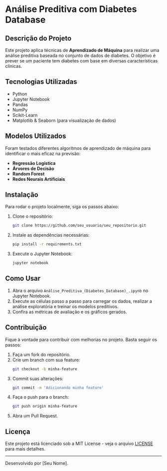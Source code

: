 # Análise Preditiva com Diabetes Database

## Descrição do Projeto
Este projeto aplica técnicas de **Aprendizado de Máquina** para realizar uma análise preditiva baseada no conjunto de dados de diabetes. O objetivo é prever se um paciente tem diabetes com base em diversas características clínicas.

## Tecnologias Utilizadas
- Python
- Jupyter Notebook
- Pandas
- NumPy
- Scikit-Learn
- Matplotlib & Seaborn (para visualização de dados)

## Modelos Utilizados
Foram testados diferentes algoritmos de aprendizado de máquina para identificar o mais eficaz na previsão:
- **Regressão Logística**
- **Árvores de Decisão**
- **Random Forest**
- **Redes Neurais Artificiais**

## Instalação
Para rodar o projeto localmente, siga os passos abaixo:

1. Clone o repositório:
   ```sh
   git clone https://github.com/seu_usuario/seu_repositorio.git
   ```

2. Instale as dependências necessárias:
   ```sh
   pip install -r requirements.txt
   ```

3. Execute o Jupyter Notebook:
   ```sh
   jupyter notebook
   ```

## Como Usar
1. Abra o arquivo `Análise_Preditiva_(Diabetes_Database)_.ipynb` no Jupyter Notebook.
2. Execute as células passo a passo para carregar os dados, realizar a análise exploratória e treinar os modelos preditivos.
3. Confira as métricas de avaliação e os gráficos gerados.

## Contribuição
Fique à vontade para contribuir com melhorias no projeto. Basta seguir os passos:
1. Faça um fork do repositório.
2. Crie um branch com sua feature:
   ```sh
   git checkout -b minha-feature
   ```
3. Commit suas alterações:
   ```sh
   git commit -m 'Adicionando minha feature'
   ```
4. Faça o push para o branch:
   ```sh
   git push origin minha-feature
   ```
5. Abra um Pull Request.

## Licença
Este projeto está licenciado sob a MIT License - veja o arquivo [LICENSE](LICENSE) para mais detalhes.

---
Desenvolvido por [Seu Nome].

